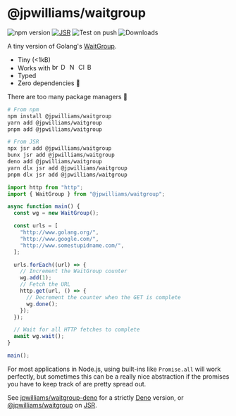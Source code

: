 # @jpwilliams/waitgroup

![npm version](https://img.shields.io/npm/v/@jpwilliams/waitgroup) [![JSR](https://jsr.io/badges/@jpwilliams/waitgroup)](https://jsr.io/@jpwilliams/waitgroup)
 ![Test on
 push](https://github.com/jpwilliams/waitgroup/workflows/Test%20on%20push/badge.svg)
 ![Downloads](https://img.shields.io/npm/dm/@jpwilliams/waitgroup)

A tiny version of Golang's [WaitGroup](https://golang.org/pkg/sync/#WaitGroup).

- Tiny (<1kB)
- Works with <img alt="browsers" title="This package works with browsers." height="16px"
  src="https://jsr.io/logos/browsers.svg" /> <img alt="Deno" title="This package
  works with Deno." height="16px"
  src="https://jsr.io/logos/deno.svg" /> <img alt="Node.js" title="This package
  works with Node.js" height="16px"
  src="https://jsr.io/logos/node.svg" /> <img alt="Cloudflare Workers"
  title="This package works with Cloudflare Workers." height="16px"
  src="https://jsr.io/logos/cloudflare-workers.svg" /> <img alt="Bun"
  title="This package works with Bun." height="16px"
  src="https://jsr.io/logos/bun.svg" />
- Typed
- Zero dependencies 🎉

There are too many package managers 🥲

```sh
# From npm
npm install @jpwilliams/waitgroup
yarn add @jpwilliams/waitgroup
pnpm add @jpwilliams/waitgroup
```

```sh
# From JSR
npx jsr add @jpwilliams/waitgroup
bunx jsr add @jpwilliams/waitgroup
deno add @jpwilliams/waitgroup
yarn dlx jsr add @jpwilliams/waitgroup
pnpm dlx jsr add @jpwilliams/waitgroup
```

```ts
import http from "http";
import { WaitGroup } from "@jpwilliams/waitgroup";

async function main() {
  const wg = new WaitGroup();

  const urls = [
    "http://www.golang.org/",
    "http://www.google.com/",
    "http://www.somestupidname.com/",
  ];

  urls.forEach((url) => {
    // Increment the WaitGroup counter
    wg.add(1);
    // Fetch the URL
    http.get(url, () => {
      // Decrement the counter when the GET is complete
      wg.done();
    });
  });

  // Wait for all HTTP fetches to complete
  await wg.wait();
}

main();
```

For most applications in Node.js, using built-ins like `Promise.all` will work perfectly, but sometimes this can be a really nice abstraction if the promises you have to keep track of are pretty spread out.

See [jpwilliams/waitgroup-deno](https://github.com/jpwilliams/waitgroup-deno)
for a strictly [Deno](https://deno.land/) version, or [@jpwilliams/waitgroup](https://jsr.io/@jpwilliams/waitgroup) on [JSR](https://jsr.io/@jpwilliams/waitgroup).
